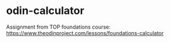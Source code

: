 # odin-calculator
Assignment from TOP foundations course: https://www.theodinproject.com/lessons/foundations-calculator

